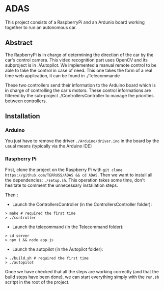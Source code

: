 # ADAS

This project consists of a RaspberryPi and an Ardunio board working together to run an autonomous car.

## Abstract
The RapberryPi is in charge of determining the direction of the car by the car's control camera. This video recognition part uses OpenCV and its subproject is in ./Autopilot.
We implemented a manual remote control to be able to take the control in case of need. This one takes the form of a real time web application, it can be found in ./Telecommande

These two controllers send their information to the Arduino board which is in charge of controlling the car's motors. These control informations are filtered by the sub-project ./ControllersController to manage the priorities between controllers.

## Installation
### Arduino
You just have to remove the driver `./Arduino/driver.ino` in the board by the usual means (typically via the Arduino IDE)

### Raspberry Pi
 First, clone the project on the Raspberry Pi with `git clone https://github.com/TERRUSS/ADAS && cd ADAS`.
 Then we want to install all the dependencies: `./setup.sh`. This operation takes some time, don't hesitate to comment the unnecessary installation steps.

 Then :
 - Launch the ControllersController (in the ControllersController folder):
 ```
 > make # required the first time
 > ./controller
 ```
 - Launch the telecommand (in the Telecommand folder):
 ```
 > cd server
 > npm i && node app.js
 ```
 - Launch the autopilot (in the Autopilot folder):
 ```
 > ./build.sh # required the first time
 > ./autopilot
 ```
 Once we have checked that all the steps are working correctly (and that the build steps have been done), we can start everything simply with the `run.sh` scritpt in the root of the project.

